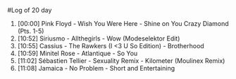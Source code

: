#Log of 20 day

1. [00:00] Pink Floyd - Wish You Were Here - Shine on You Crazy Diamond (Pts. 1-5)
1. [10:52] Siriusmo - Allthegirls - Wow (Modeselektor Edit)
1. [10:55] Cassius - The Rawkers (I <3 U So Edition) - Brotherhood
1. [10:59] Minitel Rose - Atlantique - So You
1. [11:02] Sébastien Tellier - Sexuality Remix - Kilometer (Moulinex Remix)
1. [11:08] Jamaica - No Problem - Short and Entertaining
